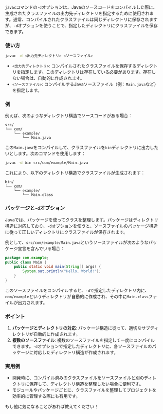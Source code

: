 `javac`コマンドの`-d`オプションは、Javaのソースコードをコンパイルした際に、生成されたクラスファイルの出力先ディレクトリを指定するために使用されます。通常、コンパイルされたクラスファイルは同じディレクトリに保存されますが、`-d`オプションを使うことで、指定したディレクトリにクラスファイルを保存できます。

### 使い方

```bash
javac -d <出力先ディレクトリ> <ソースファイル>
```

- `<出力先ディレクトリ>`: コンパイルされたクラスファイルを保存するディレクトリを指定します。このディレクトリは存在している必要があります。存在しない場合は、自動的に作成されます。
- `<ソースファイル>`: コンパイルするJavaソースファイル（例：`Main.java`など）を指定します。

### 例

例えば、次のようなディレクトリ構造でソースコードがある場合：

```
src/
└── com/
    └── example/
        └── Main.java
```

この`Main.java`をコンパイルして、クラスファイルを`bin`ディレクトリに出力したいとします。次のコマンドを使用します：

```bash
javac -d bin src/com/example/Main.java
```

これにより、以下のディレクトリ構造でクラスファイルが生成されます：

```
bin/
└── com/
    └── example/
        └── Main.class
```

### パッケージと`-d`オプション

Javaでは、パッケージを使ってクラスを整理します。パッケージはディレクトリ構造に対応しており、`-d`オプションを使うと、ソースファイルのパッケージ構造に従って正しいディレクトリにクラスファイルが保存されます。

例として、`src/com/example/Main.java`というソースファイルが次のようなパッケージ宣言を含んでいる場合：

```java
package com.example;
public class Main {
    public static void main(String[] args) {
        System.out.println("Hello, World!");
    }
}
```

このソースファイルをコンパイルすると、`-d`で指定したディレクトリ内に、`com/example`というディレクトリが自動的に作成され、その中に`Main.class`ファイルが出力されます。

### ポイント
1. **パッケージとディレクトリの対応**: パッケージ構造に従って、適切なサブディレクトリが自動的に作成されます。
2. **複数のソースファイル**: 複数のソースファイルを指定して一度にコンパイルできます。`-d`オプションで指定したディレクトリに、各ソースファイルのパッケージに対応したディレクトリ構造が作成されます。

### 実用例

- 開発時に、コンパイル済みのクラスファイルをソースファイルと別のディレクトリに保存して、ディレクトリ構造を整理したい場合に便利です。
- モジュールやパッケージごとに、クラスファイルを整理してプロジェクトを効率的に管理する際にも有用です。

もし他に気になることがあれば教えてください！
